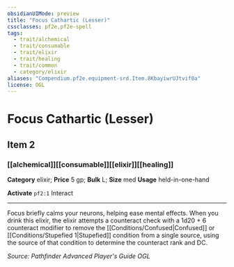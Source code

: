 ```yaml
---
obsidianUIMode: preview
title: "Focus Cathartic (Lesser)"
cssclasses: pf2e,pf2e-spell
tags:
  - trait/alchemical
  - trait/consumable
  - trait/elixir
  - trait/healing
  - trait/common
  - category/elixir
aliases: "Compendium.pf2e.equipment-srd.Item.8KbayiwrUJtvif0a"
license: OGL
---
```

# Focus Cathartic (Lesser)
## Item 2
### [[alchemical]][[consumable]][[elixir]][[healing]]

**Category** elixir; 
**Price** 5 gp; 
**Bulk** L; **Size** med
**Usage** held-in-one-hand

**Activate** `pf2:1` Interact

* * *

Focus briefly calms your neurons, helping ease mental effects. When you drink this elixir, the elixir attempts a counteract check with a 1d20 + 6 counteract modifier to remove the [[Conditions/Confused|Confused]] or [[Conditions/Stupefied 1|Stupefied]] condition from a single source, using the source of that condition to determine the counteract rank and DC.

*Source: Pathfinder Advanced Player's Guide*
*OGL*